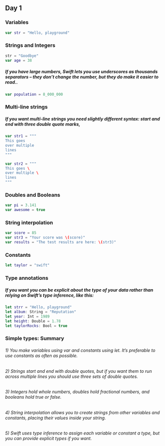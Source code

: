 ## Day 1

### Variables
```swift
var str = "Hello, playground"
```

### Strings and Integers

```swift
str = "Goodbye"
var age = 38
```

##### If you have large numbers, Swift lets you use underscores as thousands separators – they don’t change the number, but they do make it easier to read..
```swift
var population = 8_000_000
```
### Multi-line strings
##### If you want multi-line strings you need slightly different syntax: start and end with three double quote marks,
```swift
var str1 = """
This goes
over multiple
lines
"""

var str2 = """
This goes \
over multiple \
lines
"""
```
### Doubles and Booleans
```swift
var pi = 3.141
var awesome = true
```

### String interpolation
```swift
var score = 85
var str3 = "Your score was \(score)"
var results = "The test results are here: \(str3)"
```

### Constants
```swift
let taylor = "swift"
```

### Type annotations
##### If you want you can be explicit about the type of your data rather than relying on Swift’s type inference, like this:
```swift
let strr = "Hello, playground"
let album: String = "Reputation"
let year: Int = 1989
let height: Double = 1.78
let taylorRocks: Bool = true
```

### Simple types: Summary
###### 1) You make variables using var and constants using let. It’s preferable to use constants as often as possible.

###### 2) Strings start and end with double quotes, but if you want them to run across multiple lines you should use three sets of double quotes.

###### 3) Integers hold whole numbers, doubles hold fractional numbers, and booleans hold true or false.

###### 4) String interpolation allows you to create strings from other variables and constants, placing their values inside your string.

###### 5) Swift uses type inference to assign each variable or constant a type, but you can provide explicit types if you want.






